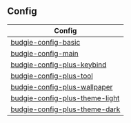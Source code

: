 

## Config

| Config |
| --- |
| [budgie-config-basic](budgie-config-basic) |
| [budgie-config-main](budgie-config-main) |
| [budgie-config-plus-keybind](budgie-config-plus-keybind) |
| [budgie-config-plus-tool](budgie-config-plus-tool) |
| [budgie-config-plus-wallpaper](budgie-config-plus-wallpaper) |
| [budgie-config-plus-theme-light](budgie-config-plus-theme-light) |
| [budgie-config-plus-theme-dark](budgie-config-plus-theme-dark) |
